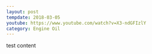 ```yaml
---
layout: post
tempdate: 2018-03-05
youtube: https://www.youtube.com/watch?v=X3-ndGFIzlY
category: Engine Oil
---
```

test content